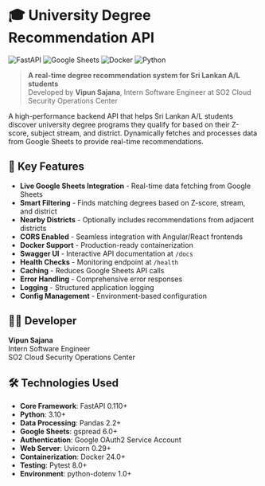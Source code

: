 # 🎓 University Degree Recommendation API

![FastAPI](https://img.shields.io/badge/FastAPI-005571?style=for-the-badge&logo=fastapi)
![Google Sheets](https://img.shields.io/badge/Google%20Sheets-34A853?style=for-the-badge&logo=google-sheets&logoColor=white)
![Docker](https://img.shields.io/badge/Docker-2CA5E0?style=for-the-badge&logo=docker&logoColor=white)
![Python](https://img.shields.io/badge/Python-3776AB?style=for-the-badge&logo=python&logoColor=white)

> **A real-time degree recommendation system for Sri Lankan A/L students**  
> Developed by **Vipun Sajana**, Intern Software Engineer at SO2 Cloud Security Operations Center

A high-performance backend API that helps Sri Lankan A/L students discover university degree programs they qualify for based on their Z-score, subject stream, and district. Dynamically fetches and processes data from Google Sheets to provide real-time recommendations.

## 🌟 Key Features
- **Live Google Sheets Integration** - Real-time data fetching from Google Sheets
- **Smart Filtering** - Finds matching degrees based on Z-score, stream, and district
- **Nearby Districts** - Optionally includes recommendations from adjacent districts
- **CORS Enabled** - Seamless integration with Angular/React frontends
- **Docker Support** - Production-ready containerization
- **Swagger UI** - Interactive API documentation at `/docs`
- **Health Checks** - Monitoring endpoint at `/health`
- **Caching** - Reduces Google Sheets API calls
- **Error Handling** - Comprehensive error responses
- **Logging** - Structured application logging
- **Config Management** - Environment-based configuration

## 👨‍💻 Developer
**Vipun Sajana**  
Intern Software Engineer  
SO2 Cloud Security Operations Center  

## 🛠 Technologies Used
- **Core Framework**: FastAPI 0.110+
- **Python**: 3.10+
- **Data Processing**: Pandas 2.2+
- **Google Sheets**: gspread 6.0+
- **Authentication**: Google OAuth2 Service Account
- **Web Server**: Uvicorn 0.29+
- **Containerization**: Docker 24.0+
- **Testing**: Pytest 8.0+
- **Environment**: python-dotenv 1.0+
